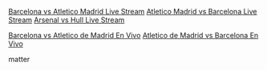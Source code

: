<a href="http://support.jefit.com/hc/communities/public/questions/201015834-Barcelona-vs-Atletico-Madrid-live-stream-free-online">Barcelona vs Atletico Madrid Live Stream</a> <a href="http://support.jefit.com/hc/communities/public/questions/200911360-Atletico-Madrid-vs-Barcelona-Live-Stream" title="Atletico Madrid vs Barcelona">Atletico Madrid vs Barcelona Live Stream</a> <a href="http://support.jefit.com/hc/communities/public/questions/201015894-Arsenal-vs-Hull-live-stream-free-online">Arsenal vs Hull Live Stream</a>

<a href="http://support.jefit.com/hc/communities/public/questions/200911400-Barcelona-vs-Atletico-de-Madrid-En-Vivo-En-Directo-Online-Gratis">Barcelona vs Atletico de Madrid En Vivo</a> <a href="http://support.jefit.com/hc/communities/public/questions/201015904-Atletico-de-Madrid-vs-Barcelona-En-Vivo">Atletico de Madrid vs Barcelona En Vivo</a>

matter
